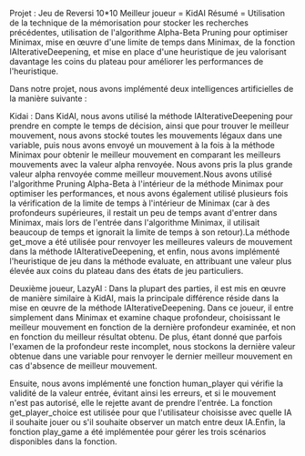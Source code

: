 
Projet : Jeu de Reversi 10*10
Meilleur joueur = KidAI
Résumé = Utilisation de la technique de la mémorisation pour stocker les recherches précédentes, 
utilisation de l'algorithme Alpha-Beta Pruning pour optimiser Minimax, mise en œuvre d'une limite 
de temps dans Minimax, de la fonction IAIterativeDeepening, et mise en place d'une heuristique de 
jeu valorisant davantage les coins du plateau pour améliorer les performances de l'heuristique.

Dans notre projet, nous avons implémenté deux intelligences artificielles de la manière suivante :

Kidai :
Dans KidAI, nous avons utilisé la méthode IAIterativeDeepening pour prendre en compte le temps 
de décision, ainsi que pour trouver le meilleur mouvement, nous avons stocké toutes les mouvements
légaux dans une variable, puis nous avons envoyé un mouvement à la fois à la méthode Minimax pour 
obtenir le meilleur mouvement en comparant les meilleurs mouvements avec la valeur alpha renvoyée. 
Nous avons pris la plus grande valeur alpha renvoyée comme meilleur mouvement.Nous avons utilisé 
l'algorithme Pruning Alpha-Beta à l'intérieur de la méthode Minimax pour optimiser les performances, 
et nous avons également utilisé plusieurs fois la vérification de la limite de temps à l'intérieur 
de Minimax (car à des profondeurs supérieures, il restait un peu de temps avant d'entrer dans Minimax, 
mais lors de l'entrée dans l'algorithme Minimax, il utilisait beaucoup de temps et ignorait la limite 
de temps à son retour).La méthode get_move a été utilisée pour renvoyer les meilleures valeurs de mouvement 
dans la méthode IAIterativeDeepening, et enfin, nous avons implémenté l'heuristique de jeu dans la méthode evaluate, 
en attribuant une valeur plus élevée aux coins du plateau dans des états de jeu particuliers.

Deuxième joueur, LazyAI :
Dans la plupart des parties, il est mis en œuvre de manière similaire à KidAI, mais la principale 
différence réside dans la mise en œuvre de la méthode IAIterativeDeepening. Dans ce joueur, il entre 
simplement dans Minimax et examine chaque profondeur, choisissant le meilleur mouvement en fonction 
de la dernière profondeur examinée, et non en fonction du meilleur résultat obtenu. De plus, étant 
donné que parfois l'examen de la profondeur reste incomplet, nous stockons la dernière valeur obtenue 
dans une variable pour renvoyer le dernier meilleur mouvement en cas d'absence de meilleur mouvement.

Ensuite, nous avons implémenté une fonction human_player qui vérifie la validité de la valeur entrée, 
évitant ainsi les erreurs, et si le mouvement n'est pas autorisé, elle le rejette avant de prendre l'entrée. 
La fonction get_player_choice est utilisée pour que l'utilisateur choisisse avec quelle IA il souhaite 
jouer ou s'il souhaite observer un match entre deux IA.Enfin, la fonction play_game a été implémentée 
pour gérer les trois scénarios disponibles dans la fonction.
